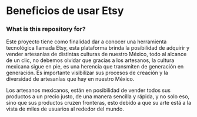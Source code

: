 # Beneficios de usar Etsy #

### What is this repository for? ###

Este proyecto tiene como finalidad dar a conocer una herramienta tecnológica llamada Etsy, esta plataforma brinda la posibilidad de adquirir y vender artesanías de distintas culturas de nuestro México, todo al alcance de un clic, no debemos olvidar que gracias a los artesanos, la cultura mexicana sigue en pie, es una herencia que transmiten de generación en generación. Es importante visibilizar sus procesos de creación y la diversidad de artesanías que hay en nuestro México.

Los artesanos mexicanos, están en posibilidad de vender todos sus productos a un precio justo, de una manera sencilla y rápida, y no solo eso, sino que sus productos cruzen fronteras, esto debido a que su arte está a la vista de miles de usuarios al rededor del mundo.
